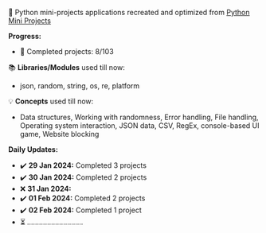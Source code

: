 🐍 Python mini-projects applications recreated and optimized from [Python Mini Projects](https://python-world.github.io/python-mini-projects/#/)

**Progress:**
- 📅 Completed projects: 8/103

📚 **Libraries/Modules** used till now:
- json, random, string, os, re, platform
 
💡 **Concepts** used till now:
- Data structures, Working with randomness, Error handling, File handling, Operating system interaction, JSON data, CSV, RegEx, console-based UI game, Website blocking

**Daily Updates:**
- ✔️ **29 Jan 2024:** Completed 3 projects
- ✔️ **30 Jan 2024:** Completed 2 projects
- ❌ **31 Jan 2024:**
- ✔️ **01 Feb 2024:** Completed 2 projects
- ✔️ **02 Feb 2024:** Completed 1 project
- ⏳ *............................*
